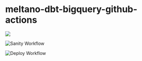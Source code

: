 # meltano-dbt-bigquery-github-actions

[<img src="actions/workflows/sanity.yml">](https://github.com/neilmcguigan/meltano-dbt-bigquery-github-actions/actions/workflows/sanity.yml/badge.svg)


![Sanity Workflow](https://github.com/neilmcguigan/meltano-dbt-bigquery-github-actions/actions/workflows/sanity.yml/badge.svg)

![Deploy Workflow](https://github.com/neilmcguigan/meltano-dbt-bigquery-github-actions/actions/workflows/deploy.yml/badge.svg)
